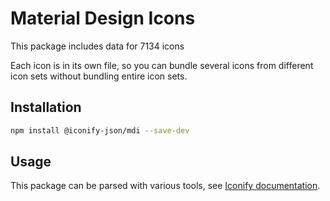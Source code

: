 # Material Design Icons

This package includes data for 7134 icons

Each icon is in its own file, so you can bundle several icons from different icon sets without bundling entire icon sets.

## Installation

```bash
npm install @iconify-json/mdi --save-dev
```

## Usage

This package can be parsed with various tools, see [Iconify documentation](https://docs.iconify.design/icons/json.html).
